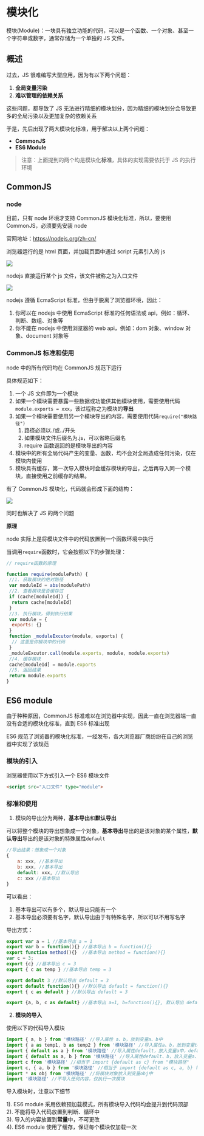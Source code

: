 # 模块化

模块(Module)：一块具有独立功能的代码，可以是一个函数、一个对象、甚至一个字符串或数字，通常存储为一个单独的 JS 文件。

## 概述

过去，JS 很难编写大型应用，因为有以下两个问题：

1. **全局变量污染**
2. **难以管理的依赖关系**

这些问题，都导致了 JS 无法进行精细的模块划分，因为精细的模块划分会导致更多的全局污染以及更加复杂的依赖关系

于是，先后出现了两大模块化标准，用于解决以上两个问题：

- **CommonJS**
- **ES6 Module**

> 注意：上面提到的两个均是模块化**标准**，具体的实现需要依托于 JS 的执行环境

## CommonJS

### node

目前，只有 node 环境才支持 CommonJS 模块化标准，所以，要使用 CommonJS，必须要先安装 node

官网地址：<https://nodejs.org/zh-cn/>

浏览器运行的是 html 页面，并加载页面中通过 script 元素引入的 js

![](https://cdn.jsdelivr.net/gh/qiuxchao/CDN/sjxh/assets3/2019-12-02-10-57-23.png)

nodejs 直接运行某个 js 文件，该文件被称之为入口文件

![](https://cdn.jsdelivr.net/gh/qiuxchao/CDN/sjxh/assets3/2019-12-02-10-59-43.png)

nodejs 遵循 EcmaScript 标准，但由于脱离了浏览器环境，因此：

1. 你可以在 nodejs 中使用 EcmaScript 标准的任何语法或 api，例如：循环、判断、数组、对象等
2. 你不能在 nodejs 中使用浏览器的 web api，例如：dom 对象、window 对象、document 对象等

### CommonJS 标准和使用

node 中的所有代码均在 CommonJS 规范下运行

具体规范如下：

1. 一个 JS 文件即为一个模块
2. 如果一个模块需要暴露一些数据或功能供其他模块使用，需要使用代码`module.exports = xxx`，该过程称之为模块的**导出**
3. 如果一个模块需要使用另一个模块导出的内容，需要使用代码`require("模块路径")`
    1. 路径必须以./或../开头
    2. 如果模块文件后缀名为.js，可以省略后缀名
    3. require 函数返回的是模块导出的内容
4. 模块中的所有全局代码产生的变量、函数，均不会对全局造成任何污染，仅在模块内使用
5. 模块具有缓存，第一次导入模块时会缓存模块的导出，之后再导入同一个模块，直接使用之前缓存的结果。

有了 CommonJS 模块化，代码就会形成下面的结构：

![](https://cdn.jsdelivr.net/gh/qiuxchao/CDN/sjxh/assets3/2019-12-02-11-15-01.png)

同时也解决了 JS 的两个问题

**原理**

node 实际上是将模块文件中的代码放置到一个函数环境中执行

当调用`require`函数时，它会按照以下的步骤处理：

```js
// require函数的原理

function require(modulePath) {
 //1. 获取模块的绝对路径
 var moduleId = abs(modulePath)
 //2. 查看模块是否缓存过
 if (cache[moduleId]) {
  return cache[moduleId]
 }
 //3. 执行模块，得到执行结果
 var module = {
  exports: {}
 }
 function _moduleExcutor(module, exports) {
  // 这里是你模块中的代码
 }
 _moduleExcutor.call(module.exports, module, module.exports)
 //4. 缓存模块
 cache[moduleId] = module.exports
 //5. 返回结果
 return module.exports
}
```

## ES6 module

由于种种原因，CommonJS 标准难以在浏览器中实现，因此一直在浏览器端一直没有合适的模块化标准，直到 ES6 标准出现

ES6 规范了浏览器的模块化标准，一经发布，各大浏览器厂商纷纷在自己的浏览器中实现了该规范

### 模块的引入

浏览器使用以下方式引入一个 ES6 模块文件

```html
<script src="入口文件" type="module">
```

### 标准和使用

1. 模块的导出分为两种，**基本导出**和**默认导出**

可以将整个模块的导出想象成一个对象，**基本导出**导出的是该对象的某个属性，**默认导出**导出的是该对象的特殊属性`default`

```js
//导出结果：想象成一个对象
{
    a: xxx, //基本导出
    b: xxx, //基本导出
    default: xxx, //默认导出
    c: xxx //基本导出
}
```

可以看出：

1. 基本导出可以有多个，默认导出只能有一个
2. 基本导出必须要有名字，默认导出由于有特殊名字，所以可以不用写名字

导出方式：

```js
export var a = 1 //基本导出 a = 1
export var b = function(){} //基本导出 b = function(){}
export function method(){}  //基本导出 method = function(){}
var c = 3;
export {c} //基本导出 c = 3
export { c as temp } //基本导出 temp = 3

export default 3 //默认导出 default = 3
export default function(){} //默认导出 default = function(){}
export { c as default } //默认导出 default = 3

export {a, b, c as default} //基本导出 a=1, b=function(){}, 默认导出 default = 3
```

2. **模块的导入**

使用以下的代码导入模块

```js
import { a, b } from '模块路径' //导入属性 a、b，放到变量a、b中
import { a as temp1, b as temp2 } from '模块路径' //导入属性a、b，放到变量temp1、temp2 中
import { default as a } from '模块路径' //导入属性default，放入变量a中，default是关键字，不能作为变量名，必须定义别名
import { default as a, b } from '模块路径' //导入属性default、b，放入变量a、b中
import c from '模块路径' //相当于 import {default as c} from "模块路径"
import c, { a, b } from '模块路径' //相当于 import {default as c, a, b} from "模块路径"
import * as obj from '模块路径' //将模块对象放入到变量obj中
import '模块路径' //不导入任何内容，仅执行一次模块
```

导入模块时，注意以下细节

1). ES6 module 采用依赖预加载模式，所有模块导入代码均会提升到代码顶部<br>
2). 不能将导入代码放置到判断、循环中<br>
3). 导入的内容放置到**常量**中，不可更改<br>
4). ES6 module 使用了缓存，保证每个模块仅加载一次
